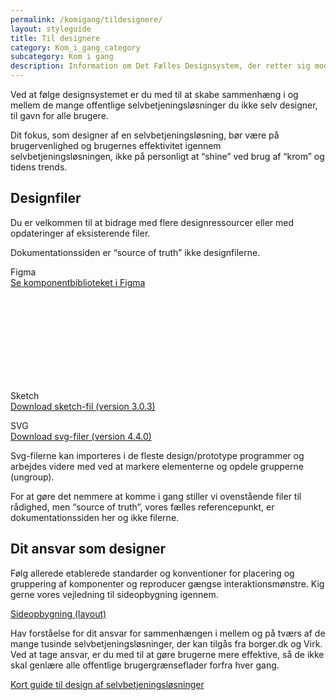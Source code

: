 ```yaml
---
permalink: /komigang/tildesignere/
layout: styleguide
title: Til designere
category: Kom_i_gang_category
subcategory: Kom i gang
description: Information om Det Fælles Designsystem, der retter sig mod designere
---
```


<p class="font-lead">Ved at følge designsystemet er du med til at skabe sammenhæng i og mellem de mange offentlige selvbetjeningsløsninger du ikke selv designer, til gavn for alle brugere.</p>
<p>Dit fokus, som designer af en selvbetjeningsløsning, bør være på brugervenlighed og brugernes effektivitet igennem selvbetjeningsløsningen, ikke på personligt at “shine” ved brug af “krom” og tidens trends. </p>

<h2>Designfiler</h2>
<p>Du er velkommen til at bidrage med flere designressourcer eller med opdateringer af eksisterende filer.</p>
<div class="alert alert-warning alert--paragraph" role="alert" aria-label="Beskedbox der viser en advarsel">
    <div class="alert-body">
        <p class="alert-text">Dokumentationssiden er “source of truth” ikke designfilerne.</p>
    </div>
</div>
<p>
    <span class="bold">Figma</span><br />
    <a href="https://www.figma.com/file/ULyQcXMQFHgGyoiAOcBQJn/FDS-UI-komponenter?node-id=48%3A3" class="icon-link">Se komponentbiblioteket i Figma<svg class="icon-svg" focusable="false" aria-hidden="true"><use xlink:href="#open-in-new"></use></svg></a>
</p>
<p>
    <span class="bold">Sketch</span><br />
    <a href="/downloads/Det_Faelles_Designsystem (Version 3.0.3).sketch">Download sketch-fil (version 3.0.3)</a>
</p>
<p>
    <span class="bold">SVG</span><br />
    <a href="/downloads/FDS-Komponenter-SVG-Version-440.zip">Download svg-filer (version 4.4.0)</a>
</p>
<p>Svg-filerne kan importeres i de fleste design/prototype programmer og arbejdes videre med ved at markere elementerne og opdele grupperne (ungroup).</p>
<p>For at gøre det nemmere at komme i gang stiller vi ovenstående filer til rådighed, men “source of truth”, vores fælles referencepunkt, er dokumentationssiden her og ikke filerne. </p>

<h2>Dit ansvar som designer</h2>
<p>Følg allerede etablerede standarder og konventioner for placering og gruppering af komponenter og reproducer gængse interaktionsmønstre. Kig gerne vores vejledning til sideopbygning igennem. </p>
<p><a href="/komigang/tildesignere/sideopbygning/">Sideopbygning (layout)</a></p>
<p>Hav forståelse for dit ansvar for sammenhængen i mellem og på tværs af de mange tusinde selvbetjeningsløsninger, der kan tilgås fra borger.dk og Virk. Ved at tage ansvar, er du med til at gøre brugerne mere effektive, så de ikke skal genlære alle offentlige brugergrænseflader forfra hver gang. </p>
<p><a href="/komigang/tildesignere/design-selvbetjeningsloesninger/">Kort guide til design af selvbetjeningsløsninger</a></p>
